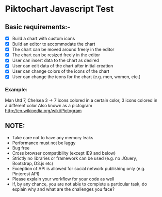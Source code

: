 # Piktochart Javascript Test

## Basic requirements:-

- [x] Build a chart with custom icons
- [x] Build an editor to accommodate the chart
- [x] The chart can be moved around freely in the editor
- [x] The chart can be resized freely in the editor
- [x] User can insert data to the chart as desired
- [x] User can edit data of the chart after initial creation
- [x] User can change colors of the icons of the chart
- [x] User can change the icons for the chart (e.g. men, women, etc.)

### Example: ###

Man Utd 7, Chelsea 3 -> 7 icons colored in a certain color, 3 icons colored in a different color
Also known as a pictogram http://en.wikipedia.org/wiki/Pictogram 


## NOTE: ##
- Take care not to have any memory leaks
- Performance must not be laggy
- Bug free
- Cross browser compatibility (except IE9 and below)
- Strictly no libraries or framework can be used (e.g. no JQuery, Bootstrap, D3.js etc)
- Exception of API is allowed for social network publishing only (e.g. Pinterest API)
- Please explain your workflow for your code as well
- If, by any chance, you are not able to complete a particular task, do explain why and what are the challenges you face?
